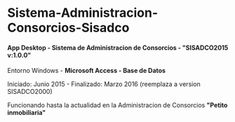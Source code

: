 # Sistema-Administracion-Consorcios-Sisadco

#### App Desktop - Sistema de Administracion de Consorcios -  "SISADCO2015 v:1.0.0" 

Entorno Windows - **Microsoft Access - Base de Datos**

Iniciado: Junio 2015 - Finalizado: Marzo 2016 (reemplaza a version SISADCO2000)

Funcionando hasta la actualidad en la Administracion de Consorcios **"Petito inmobiliaria"**
